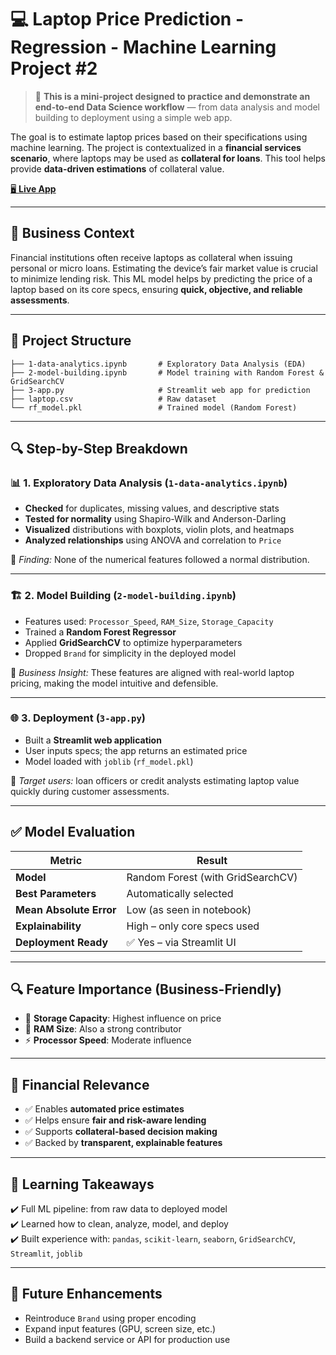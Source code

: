 # 💻 Laptop Price Prediction - Regression - Machine Learning Project #2

> 🧪 **This is a mini-project designed to practice and demonstrate an end-to-end Data Science workflow** — from data analysis and model building to deployment using a simple web app.  

The goal is to estimate laptop prices based on their specifications using machine learning. The project is contextualized in a **financial services scenario**, where laptops may be used as **collateral for loans**. This tool helps provide **data-driven estimations** of collateral value.

[🖥️ **Live App**](https://loanasset3estimator4using5machinelearning6for1laptop.streamlit.app/)

---

## 🧠 Business Context

Financial institutions often receive laptops as collateral when issuing personal or micro loans. Estimating the device’s fair market value is crucial to minimize lending risk. This ML model helps by predicting the price of a laptop based on its core specs, ensuring **quick, objective, and reliable assessments**.

---

## 📁 Project Structure

```
├── 1-data-analytics.ipynb       # Exploratory Data Analysis (EDA)
├── 2-model-building.ipynb       # Model training with Random Forest & GridSearchCV
├── 3-app.py                     # Streamlit web app for prediction
├── laptop.csv                   # Raw dataset
└── rf_model.pkl                 # Trained model (Random Forest)
```

---

## 🔍 Step-by-Step Breakdown

### 📊 1. Exploratory Data Analysis (`1-data-analytics.ipynb`)

- **Checked** for duplicates, missing values, and descriptive stats
- **Tested for normality** using Shapiro-Wilk and Anderson-Darling
- **Visualized** distributions with boxplots, violin plots, and heatmaps
- **Analyzed relationships** using ANOVA and correlation to `Price`

📌 *Finding:* None of the numerical features followed a normal distribution.

---

### 🏗️ 2. Model Building (`2-model-building.ipynb`)

- Features used: `Processor_Speed`, `RAM_Size`, `Storage_Capacity`
- Trained a **Random Forest Regressor**
- Applied **GridSearchCV** to optimize hyperparameters
- Dropped `Brand` for simplicity in the deployed model

🧠 *Business Insight:* These features are aligned with real-world laptop pricing, making the model intuitive and defensible.

---

### 🌐 3. Deployment (`3-app.py`)

- Built a **Streamlit web application**
- User inputs specs; the app returns an estimated price
- Model loaded with `joblib` (`rf_model.pkl`)

🎯 *Target users:* loan officers or credit analysts estimating laptop value quickly during customer assessments.

---

## ✅ Model Evaluation

| Metric               | Result       |
|----------------------|--------------|
| **Model**            | Random Forest (with GridSearchCV) |
| **Best Parameters**  | Automatically selected |
| **Mean Absolute Error** | Low (as seen in notebook) |
| **Explainability**   | High – only core specs used |
| **Deployment Ready** | ✅ Yes – via Streamlit UI |

---

## 🔍 Feature Importance (Business-Friendly)

- 💾 **Storage Capacity**: Highest influence on price
- 🧠 **RAM Size**: Also a strong contributor
- ⚡ **Processor Speed**: Moderate influence

---

## 🏦 Financial Relevance

- ✅ Enables **automated price estimates**
- ✅ Helps ensure **fair and risk-aware lending**
- ✅ Supports **collateral-based decision making**
- ✅ Backed by **transparent, explainable features**

---

## 🚀 Learning Takeaways

✔️ Full ML pipeline: from raw data to deployed model  
✔️ Learned how to clean, analyze, model, and deploy  
✔️ Built experience with: `pandas`, `scikit-learn`, `seaborn`, `GridSearchCV`, `Streamlit`, `joblib`  

---

## 📌 Future Enhancements

- Reintroduce `Brand` using proper encoding
- Expand input features (GPU, screen size, etc.)
- Build a backend service or API for production use
